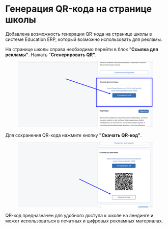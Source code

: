 # Генерация QR-кода на странице школы

Добавлена возможность генерации QR-кода на странице школы в системе Education ERP, который возможно использовать для рекламы.

На странице школы справа необходимо перейти в блок "**Ссылка для рекламы"**. Нажать "**Сгенерировать QR"**.

<figure><img src="../.gitbook/assets/image (2) (1) (1) (1).png" alt=""><figcaption></figcaption></figure>

Для сохранения QR-кода нажмите кнопку **"Скачать QR-код"**.

<figure><img src="../.gitbook/assets/image (1) (1) (1) (1) (1) (1).png" alt=""><figcaption></figcaption></figure>

QR-код предназначен для удобного доступа к школе на лендинге и может использоваться в печатных и цифровых рекламных материалах.
